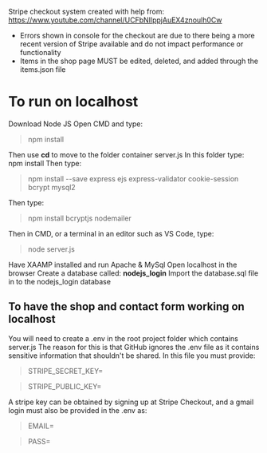 Stripe checkout system created with help from: https://www.youtube.com/channel/UCFbNIlppjAuEX4znoulh0Cw
- Errors shown in console for the checkout are due to there being a more recent version of Stripe available and do not impact performance or functionality
- Items in the shop page MUST be edited, deleted, and added through the items.json file

# To run on localhost

Download Node JS
Open CMD and type: 
> npm install

Then use **cd** to move to the folder container server.js
In this folder type: npm install
Then type: 
> npm install --save express ejs express-validator cookie-session bcrypt mysql2

Then type: 
> npm install bcryptjs nodemailer

Then in CMD, or a terminal in an editor such as VS Code, type: 
> node server.js

Have XAAMP installed and run Apache & MySql
Open localhost in the browser
Create a database called: **nodejs_login**
Import the database.sql file in to the nodejs_login database


## To have the shop and contact form working on localhost

You will need to create a .env in the root project folder which contains server.js
The reason for this is that GitHub ignores the .env file as it contains sensitive information that shouldn't be shared.
In this file you must provide:
> STRIPE_SECRET_KEY=

> STRIPE_PUBLIC_KEY=

A stripe key can be obtained by signing up at Stripe Checkout, and a gmail login must also be provided in the .env as:
> EMAIL=

> PASS=
